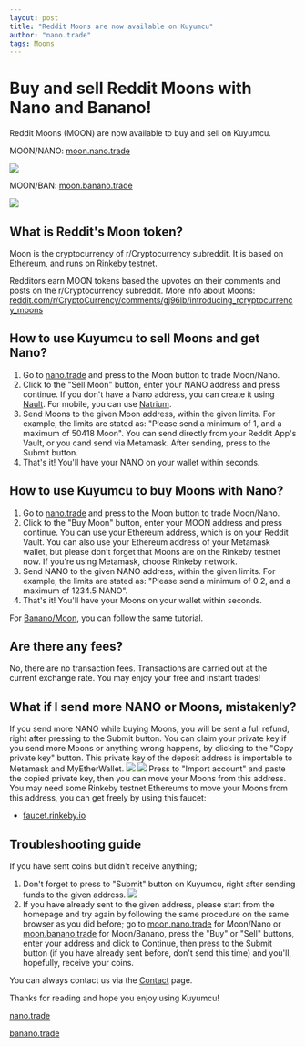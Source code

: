 ```yaml
---
layout: post
title: "Reddit Moons are now available on Kuyumcu"
author: "nano.trade"
tags: Moons
---
```


# Buy and sell Reddit Moons with Nano and Banano!

Reddit Moons (MOON) are now available to buy and sell on Kuyumcu.

MOON/NANO: [moon.nano.trade](https://moon.nano.trade)

![](https://i.imgur.com/JtFNWTu.png)

MOON/BAN: [moon.banano.trade](https://moon.banano.trade)

![](https://i.imgur.com/czoJE0F.png)
## What is Reddit's Moon token?
Moon is the cryptocurrency of r/Cryptocurrency subreddit. It is based on Ethereum, and runs on [Rinkeby testnet](https://rinkeby.etherscan.io/token/0xdf82c9014f127243ce1305dfe54151647d74b27a).

Redditors earn MOON tokens based the upvotes on their comments and posts on the r/Cryptocurrency subreddit. More info about Moons: [reddit.com/r/CryptoCurrency/comments/gj96lb/introducing_rcryptocurrency_moons](https://www.reddit.com/r/CryptoCurrency/comments/gj96lb/introducing_rcryptocurrency_moons)

## How to use Kuyumcu to sell Moons and get Nano?
1. Go to [nano.trade](https://nano.trade) and press to the Moon button to trade Moon/Nano.
2. Click to the "Sell Moon" button, enter your NANO address and press continue. If you don't have a Nano address, you can create it using [Nault](https://nault.cc). For mobile, you can use [Natrium](https://natrium.io). 
3. Send Moons to the given Moon address, within the given limits. For example, the limits are stated as: "Please send a minimum of 1, and a maximum of 50418 Moon". You can send directly from your Reddit App's Vault, or you cand send via Metamask. After sending, press to the Submit button.
4. That's it! You'll have your NANO on your wallet within seconds.

## How to use Kuyumcu to buy Moons with Nano?
1. Go to [nano.trade](https://nano.trade) and press to the Moon button to trade Moon/Nano.
2. Click to the "Buy Moon" button, enter your MOON address and press continue. You can use your Ethereum address, which is on your Reddit Vault. You can also use your Ethereum address of your Metamask wallet, but please don't forget that Moons are on the Rinkeby testnet now. If you're using Metamask, choose Rinkeby network.
3. Send NANO to the given NANO address, within the given limits. For example, the limits are stated as: "Please send a minimum of 0.2, and a maximum of 1234.5 NANO".
4. That's it! You'll have your Moons on your wallet within seconds.

For [Banano/Moon](https://banano.trade), you can follow the same tutorial.

## Are there any fees?
No, there are no transaction fees. Transactions are carried out at the current exchange rate. You may enjoy your free and instant trades!

## What if I send more NANO or Moons, mistakenly?
If you send more NANO while buying Moons, you will be sent a full refund, right after pressing to the Submit button.
You can claim your private key if you send more Moons or anything wrong happens, by clicking to the "Copy private key" button. This private key of the deposit address is importable to Metamask and MyEtherWallet.
![](https://i.imgur.com/yr8xLfN.png)
![](https://i.imgur.com/HOQyVuA.png)
Press to "Import account" and paste the copied private key, then you can move your Moons from this address. You may need some Rinkeby testnet Ethereums to move your Moons from this address, you can get freely by using this faucet:
- [faucet.rinkeby.io](https://faucet.rinkeby.io)

## Troubleshooting guide
If you have sent coins but didn't receive anything;
1. Don't forget to press to "Submit" button on Kuyumcu, right after sending funds to the given address.
![](https://i.imgur.com/KORJboE.png)
2. If you have already sent to the given address, please start from the homepage and try again by following the same procedure on the same browser as you did before; go to [moon.nano.trade](https://moon.nano.trade) for Moon/Nano or [moon.banano.trade](https://moon.banano.trade) for Moon/Banano, press the "Buy" or "Sell" buttons, enter your address and click to Continue, then press to the Submit button (if you have already sent before, don't send this time) and you'll, hopefully, receive your coins.

You can always contact us via the [Contact](https://moon.nano.trade/contact) page.

Thanks for reading and hope you enjoy using Kuyumcu!

[nano.trade](https://nano.trade "Go to nano.trade")

[banano.trade](https://banano.trade "Go to banano.trade")
